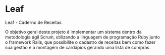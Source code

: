 # Leaf
Leaf - Caderno de Receitas

O objetivo geral deste projeto é implementar um sistema dentro da metodologia ágil Scrum, utilizando a linguagem de programação Ruby junto o framework Rails, que possibilite o cadastro de receitas bem como fazer sua gestão e a montagem de cardápios gerando uma lista de compras.
